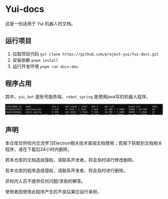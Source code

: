 # Yui-docs

这是一份适用于 Yui 机器人的文档。

## 运行项目

1. 拉取项目代码 `git clone https://github.com/project-yui/Yui-docs.git`
2. 安装依赖 `pnpm install`
3. 运行开发环境 `pnpm run docs:dev`

## 程序占用

其中，`yui_bot` 是账号服务端，`robot_spring` 是使用java写的机器人程序。

![程序资源占用](./docs/guide/pic/electron-node2.png)

## 声明

本仓库仅供校内交流学习Electron相关技术查阅文档使用；若阁下获取到文档相关程序，请在下载后24小时内删除。

若本仓库的文档造成侵权，请联系开发者，将会及时进行修改删除。

若本仓库的程序造成侵权，请联系开发者，将会及时进行删除。

非校内人员不提供任何问题/求助的解答。

使用者因使用此程序产生的不良后果应自行承担。
